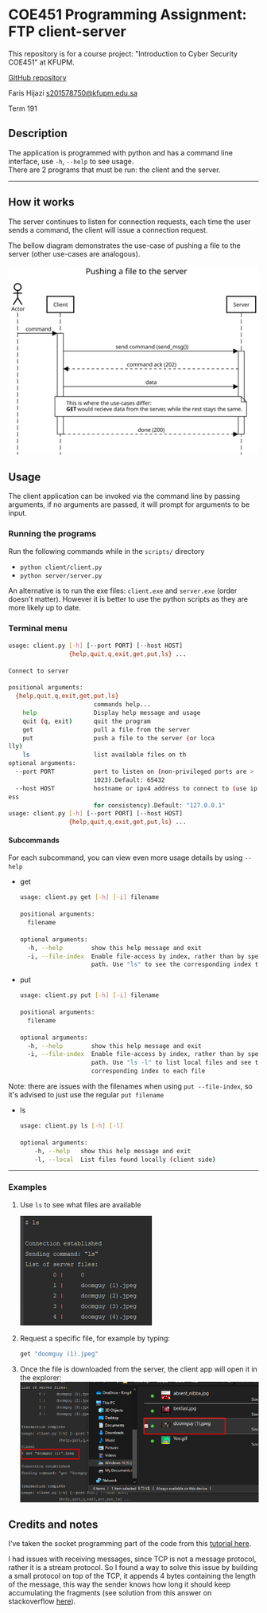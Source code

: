 # COE451 Programming Assignment: FTP client-server

This repository is for a course project: "Introduction to Cyber Security COE451" at KFUPM.

[GitHub repository](https://github.com/FarisHijazi/Secure-FileTransfer)

Faris Hijazi [s201578750@kfupm.edu.sa](mailto:s201578750@kfupm.edu.sa)

Term 191

## Description

The application is programmed with python and has a command line interface, use `-h`, `--help` to see usage.  
There are 2 programs that must be run: the client and the server.

----

## How it works

The server continues to listen for connection requests, each time the user sends a command, the client will issue a connection request.

The bellow diagram demonstrates the use-case of pushing a file to the server (other use-cases are analogous).

![Sequence diagram](./docs/imgs/Sequence_diagram.svg)

## Usage

The client application can be invoked via the command line by passing arguments, if no arguments are passed, it will prompt for arguments to be input.

### Running the programs

Run the following commands while in the `scripts/` directory

- `python client/client.py`
- `python server/server.py`

An alternative is to run the exe files: `client.exe` and `server.exe` (order doesn't matter).
However it is better to use the python scripts as they are more likely up to date.

### Terminal menu

```sh
usage: client.py [-h] [--port PORT] [--host HOST]
                 {help,quit,q,exit,get,put,ls} ...

Connect to server

positional arguments:
  {help,quit,q,exit,get,put,ls}
                        commands help...
    help                Display help message and usage
    quit (q, exit)      quit the program
    get                 pull a file from the server
    put                 push a file to the server (or loca
lly)
    ls                  list available files on th
optional arguments:
  --port PORT           port to listen on (non-privileged ports are >
                        1023).Default: 65432
  --host HOST           hostname or ipv4 address to connect to (use ip addr
ess
                        for consistency).Default: "127.0.0.1"
usage: client.py [-h] [--port PORT] [--host HOST]
                 {help,quit,q,exit,get,put,ls} ...

```

#### Subcommands

For each subcommand, you can view even more usage details by using `--help`

- get

    ```sh
    usage: client.py get [-h] [-i] filename

    positional arguments:
      filename

    optional arguments:
      -h, --help        show this help message and exit
      -i, --file-index  Enable file-access by index, rather than by specifying the
                        path. Use "ls" to see the corresponding index to each file
    ```

- put

    ```sh
    usage: client.py put [-h] [-i] filename

    positional arguments:
      filename

    optional arguments:
      -h, --help        show this help message and exit
      -i, --file-index  Enable file-access by index, rather than by specifying the
                        path. Use "ls -l" to list local files and see the
                        corresponding index to each file
    ```

Note: there are issues with the filenames when using `put --file-index`, so it's advised to just use the regular `put filename`

- ls

    ```sh
    usage: client.py ls [-h] [-l]

    optional arguments:
        -h, --help   show this help message and exit
        -l, --local  List files found locally (client side)
    ```

----

### Examples

1. Use `ls` to see what files are available

    ![list images (ls)](./docs/imgs/ls.png)

2. Request a specific file, for example by typing:

    ```sh
    get "doomguy (1).jpeg"
    ```

3. Once the file is downloaded from the server, the client app will open it in the explorer:  
    ![getting file](./docs/imgs/getting_file2.png)

## Credits and notes

I've taken the socket programming part of the code from this [tutorial here](https://realpython.com/python-sockets/).

I had issues with receiving messages, since TCP is not a message protocol, rather it is a stream protocol.
So I found a way to solve this issue by building a small protocol on top of the TCP, it appends 4 bytes containing the length of the message, this way the sender knows how long it should keep accumulating the fragments (see solution from this answer on stackoverflow [here](https://stackoverflow.com/a/17668009/7771202)).
